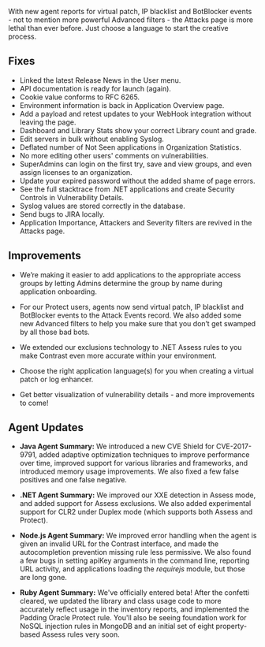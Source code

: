 <!--
title: "Contrast 3.4.2 - July 2017"
description: "Contrast 3.4.2 July 2017"
tags: "3.4.2 July Release Notes"
-->

With new agent reports for virtual patch, IP blacklist and BotBlocker events - not to mention more powerful Advanced filters - the Attacks page is more lethal than ever before. Just choose a language to start the creative process. 

## Fixes

* Linked the latest Release News in the User menu.
* API documentation is ready for launch (again). 
* Cookie value conforms to RFC 6265.
* Environment information is back in Application Overview page. 
* Add a payload and retest updates to your WebHook integration without leaving the page.
* Dashboard and Library Stats show your correct Library count and grade.
* Edit servers in bulk without enabling Syslog. 
* Deflated number of Not Seen applications in Organization Statistics. 
* No more editing other users' comments on vulnerabilities.
* SuperAdmins can login on the first try, save and view groups, and even assign licenses to an organization.
* Update your expired password without the added shame of page errors.
* See the full stacktrace from .NET applications and create Security Controls in Vulnerability Details.  
* Syslog values are stored correctly in the database.
* Send bugs to JIRA locally. 
* Application Importance, Attackers and Severity filters are revived in the Attacks page. 

## Improvements 

* We’re making it easier to add applications to the appropriate access groups by letting Admins determine the group by name during application onboarding.

* For our Protect users, agents now send virtual patch, IP blacklist and BotBlocker events to the Attack Events record. We also added some new Advanced filters to help you make sure that you don’t get swamped by all those bad bots.

* We extended our exclusions technology to .NET Assess rules to you make Contrast even more accurate within your environment.

* Choose the right application language(s) for you when creating a virtual patch or log enhancer.

* Get better visualization of vulnerability details - and more improvements to come! 

## Agent Updates

* **Java Agent Summary:** We introduced a new CVE Shield for CVE-2017-9791, added adaptive optimization techniques to improve performance over time, improved support for various libraries and frameworks, and introduced memory usage improvements. We also fixed a few false positives and one false negative.

* **.NET Agent Summary:** We improved our XXE detection in Assess mode, and added support for Assess exclusions. We also added experimental support for CLR2 under Duplex mode (which supports both Assess and Protect).

* **Node.js Agent Summary:** We improved error handling when the agent is given an invalid URL for the Contrast interface, and made the autocompletion prevention missing rule less permissive. We also found a few bugs in setting apiKey arguments in the command line, reporting URL activity, and applications loading the *requirejs* module, but those are long gone. 

* **Ruby Agent Summary:** We've officially entered beta! After the confetti cleared, we updated the library and class usage code to more accurately reflect usage in the inventory reports, and implemented the Padding Oracle Protect rule. You'll also be seeing foundation work for NoSQL injection rules in MongoDB and an initial set of eight property-based Assess rules very soon.




